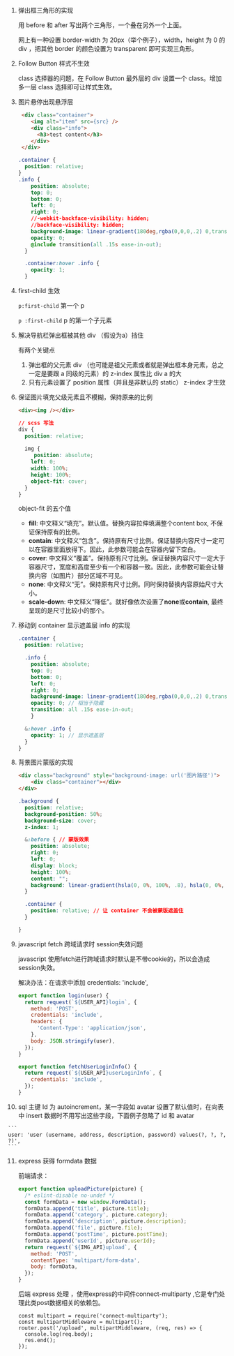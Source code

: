 1.  弹出框三角形的实现

    用 before 和 after 写出两个三角形，一个叠在另外一个上面。

    网上有一种设置 border-width 为 20px（举个例子），width，height 为 0 的div ，把其他 border 的颜色设置为 transparent 即可实现三角形。

2.  Follow Button 样式不生效

    class 选择器的问题，在 Follow Button 最外层的 div 设置一个 class。增加多一层 class 选择即可让样式生效。

3.  图片悬停出现悬浮层

    ```html
     <div class="container">
        <img alt="item" src={src} />
        <div class="info">
          <h3>test content</h3>
        </div>
     </div>
    ```

    ```css
    .container {
      position: relative;
    }  
    .info {
        position: absolute;
        top: 0;
        bottom: 0;
        left: 0;
        right: 0;
        //-webkit-backface-visibility: hidden;
        //backface-visibility: hidden;
        background-image: linear-gradient(180deg,rgba(0,0,0,.2) 0,transparent 40%,transparent 60%,rgba(0,0,0,.3));
        opacity: 0;
        @include transition(all .15s ease-in-out);
      }

      .container:hover .info {
        opacity: 1;
      }
    ```

4.  first-child 生效

    `p:first-child` 第一个 p

    `p :first-child` p 的第一个子元素

5.  解决导航栏弹出框被其他 div （假设为a）挡住

    有两个关键点

    1.  弹出框的父元素 div （也可能是祖父元素或者就是弹出框本身元素，总之一定是要跟 a 同级的元素）的 z-index 属性比 div a 的大
    2.  只有元素设置了 position 属性（并且是非默认的 static） z-index 才生效

6.  保证图片填充父级元素且不模糊，保持原来的比例

    ```html
    <div><img /></div>
    ```

    ```css
    // scss 写法
    div {
      position: relative;
      
      img {
         position: absolute;
      	left: 0;
      	width: 100%;
      	height: 100%;
      	object-fit: cover;
      }
    }
    ```

    object-fit 的五个值

    -   **fill**: 中文释义“填充”。默认值。替换内容拉伸填满整个content box, 不保证保持原有的比例。
    -   **contain**: 中文释义“包含”。保持原有尺寸比例。保证替换内容尺寸一定可以在容器里面放得下。因此，此参数可能会在容器内留下空白。
    -   **cover**: 中文释义“覆盖”。保持原有尺寸比例。保证替换内容尺寸一定大于容器尺寸，宽度和高度至少有一个和容器一致。因此，此参数可能会让替换内容（如图片）部分区域不可见。
    -   **none**: 中文释义“无”。保持原有尺寸比例。同时保持替换内容原始尺寸大小。
    -   **scale-down**: 中文释义“降低”。就好像依次设置了**none**或**contain**, 最终呈现的是尺寸比较小的那个。

7.  移动到 container 显示遮盖层 info 的实现

    ```scss
    .container {
      position: relative;

      .info {
        position: absolute;
        top: 0;
        bottom: 0;
        left: 0;
        right: 0;
        background-image: linear-gradient(180deg,rgba(0,0,0,.2) 0,transparent 40%,transparent 60%,rgba(0,0,0,.3)); // 遮盖层颜色
        opacity: 0; // 相当于隐藏
        transition: all .15s ease-in-out;
        }

      &:hover .info {
        opacity: 1; // 显示遮盖层
      }
    }
    ```

8.  背景图片蒙版的实现

    ```html
    <div class="background" style="background-image: url('图片路径')">
    	<div class="container"></div>
    </div>
    ```

    ```css
    .background {
      position: relative;
      background-position: 50%;
      background-size: cover;
      z-index: 1;

      &:before { // 蒙版效果
        position: absolute;
        right: 0;
        left: 0;
        display: block;
        height: 100%;
        content: "";
        background: linear-gradient(hsla(0, 0%, 100%, .8), hsla(0, 0%, 100%, .9) 50%, $theme-purple-color-ultra-light);
      }

      .container {
        position: relative; // 让 container 不会被蒙版遮盖住
      }

    }
    ```

9.  javascript fetch 跨域请求时 session失效问题

    javascript 使用fetch进行跨域请求时默认是不带cookie的，所以会造成 session失效。

    解决办法：在请求中添加 credentials: 'include',

    ```javascript
    export function login(user) {
      return request(`${USER_API}login`, {
        method: 'POST',
        credentials: 'include',
        headers: {
          'Content-Type': 'application/json',
        },
        body: JSON.stringify(user),
      });
    }
    ```


    ```javascript
    export function fetchUserLoginInfo() {
      return request(`${USER_API}userLoginInfo`, {
        credentials: 'include',
      });
    }
    ```

10.  sql 主键 Id 为 autoincrement，某一字段如 avatar 设置了默认值时，在向表中 insert 数据时不用写出这些字段，下面例子忽略了 id 和 avatar

    ```
    user: 'user (username, address, description, password) values(?, ?, ?, ?)',
    ```

11.  express 获得 formdata 数据

     前端请求：

     ```javascript
     export function uploadPicture(picture) {
       /* eslint-disable no-undef */
       const formData = new window.FormData();
       formData.append('title', picture.title);
       formData.append('category', picture.category);
       formData.append('description', picture.description);
       formData.append('file', picture.file);
       formData.append('postTime', picture.postTime);
       formData.append('userId', picture.userId);
       return request(`${IMG_API}upload`, {
         method: 'POST',
         contentType: 'multipart/form-data',
         body: formData,
       });
     }
     ```

     后端 express 处理 ，使用express的中间件connect-multiparty ,它是专门处理此类post数据相关的依赖包。

     ```
     const multipart = require('connect-multiparty');
     const multipartMiddleware = multipart();
     router.post('/upload', multipartMiddleware, (req, res) => {
       console.log(req.body);
       res.end();
     });
     ```

     ​

